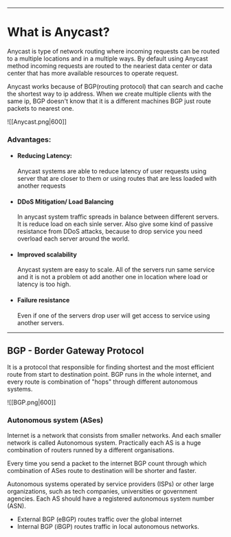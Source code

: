 ***
# What is Anycast? 

Anycast is type of network routing where incoming requests can be routed to a multiple locations and in a multiple ways. By default using Anycast method incoming requests are routed to the neariest data center or data center that has more available resources to operate request.

Anycast works because of BGP(routing protocol) that can search and cache the shortest way to ip address.
When we create multiple clients with the same ip, BGP doesn't know that it is a different machines BGP just route packets to nearest one.

![[Anycast.png|600]]

### Advantages:

- #### Reducing Latency:
	 Anycast systems are able to reduce latency of user requests using server that are closer to them or using routes that are less loaded with another requests

- #### DDoS Mitigation/ Load Balancing
	 In anycast system traffic spreads in balance between different servers. It is reduce load on each sinle server. Also give some kind of passive resistance from DDoS attacks, because to drop service you need overload each server around the world.

- #### Improved scalability 
	 Anycast system are easy to scale. All of the servers run same service and it is not a problem ot add another one in location where load or latency is too high.

- ####  Failure resistance
	 Even if one of the servers drop user will get access to service using another servers. 
---

## BGP - Border Gateway Protocol

It is a protocol that responsible for finding shortest and the most efficient route from start to destination point. BGP runs in the whole internet, and every route is combination of "hops" through different autonomous systems.

![[BGP.png|600]]

### Autonomous system (ASes)

Internet is a network that consists from smaller networks. And each smaller network is called Autonomous system. Practically each AS is a huge combination of routers runned by a different organisations.

Every time you send a packet to the internet BGP count through which combination of ASes route to destination will be shorter and faster.

Autonomous systems operated by service providers (ISPs) or other large organizations, such as tech companies, universities or government agencies. Each AS should have a registered autonomous system number (ASN). 

- External BGP (eBGP) routes traffic over the global internet
- Internal BGP (iBGP) routes traffic in local autonomous networks.
 

